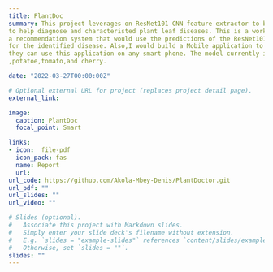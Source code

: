 ```yaml
---
title: PlantDoc
summary: This project leverages on ResNet101 CNN feature extractor to build a robust plant leaf disease detection system 
to help diagnose and characteristed plant leaf diseases. This is a work in progress, and I plan to include in this project
a recommendation system that would use the predictions of the ResNet101 as input and then would recommend treatment options
for the identified disease. Also,I would build a Mobile application to make this model easily accessible to farmers so that
they can use this application on any smart phone. The model currently identify some diseases  in apples maize/corn,blueberry
,potatoe,tomato,and cherry.

date: "2022-03-27T00:00:00Z"

# Optional external URL for project (replaces project detail page).
external_link:  

image:
  caption: PlantDoc
  focal_point: Smart

links:
- icon:  file-pdf
  icon_pack: fas
  name: Report
  url: 
url_code: https://github.com/Akola-Mbey-Denis/PlantDoctor.git
url_pdf: ""
url_slides: ""
url_video: ""

# Slides (optional).
#   Associate this project with Markdown slides.
#   Simply enter your slide deck's filename without extension.
#   E.g. `slides = "example-slides"` references `content/slides/example-slides.md`.
#   Otherwise, set `slides = ""`.
slides: ""
---
```

